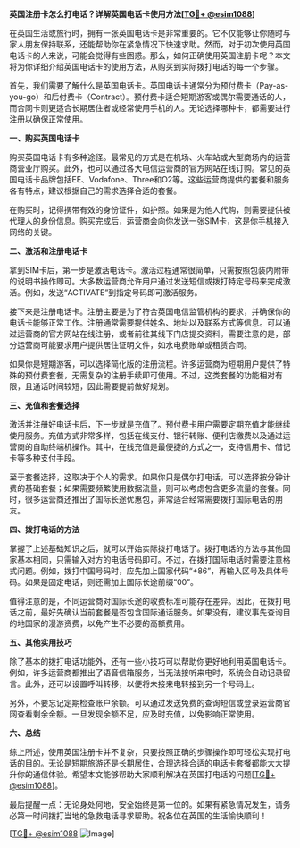 **英国注册卡怎么打电话？详解英国电话卡使用方法[[TG💪+ @esim1088](https://t.me/s/esim1088)]**

在英国生活或旅行时，拥有一张英国电话卡是非常重要的。它不仅能够让你随时与家人朋友保持联系，还能帮助你在紧急情况下快速求助。然而，对于初次使用英国电话卡的人来说，可能会觉得有些困惑。那么，如何正确使用英国注册卡呢？本文将为你详细介绍英国电话卡的使用方法，从购买到实际拨打电话的每一个步骤。

首先，我们需要了解什么是英国电话卡。英国电话卡通常分为预付费卡（Pay-as-you-go）和后付费卡（Contract）。预付费卡适合短期游客或偶尔需要通话的人，而合同卡则更适合长期居住者或经常使用手机的人。无论选择哪种卡，都需要进行注册以确保正常使用。

**一、购买英国电话卡**

购买英国电话卡有多种途径。最常见的方式是在机场、火车站或大型商场内的运营商营业厅购买。此外，也可以通过各大电信运营商的官方网站在线订购。常见的英国电话卡品牌包括EE、Vodafone、Three和O2等。这些运营商提供的套餐和服务各有特点，建议根据自己的需求选择合适的套餐。

在购买时，记得携带有效的身份证件，如护照。如果是为他人代购，则需要提供被代理人的身份信息。购买完成后，运营商会向你发送一张SIM卡，这是你手机接入网络的关键。

**二、激活和注册电话卡**

拿到SIM卡后，第一步是激活电话卡。激活过程通常很简单，只需按照包装内附带的说明书操作即可。大多数运营商允许用户通过发送短信或拨打特定号码来完成激活。例如，发送“ACTIVATE”到指定号码即可激活服务。

接下来是注册电话卡。注册主要是为了符合英国电信监管机构的要求，并确保你的电话卡能够正常工作。注册通常需要提供姓名、地址以及联系方式等信息。可以通过运营商的官方网站在线注册，或者前往其线下门店提交资料。需要注意的是，部分运营商可能要求用户提供居住证明文件，如水电费账单或租赁合同。

如果你是短期游客，可以选择简化版的注册流程。许多运营商为短期用户提供了特殊的预付费套餐，无需复杂的注册手续即可使用。不过，这类套餐的功能相对有限，且通话时间较短，因此需要提前做好规划。

**三、充值和套餐选择**

激活并注册好电话卡后，下一步就是充值了。预付费卡用户需要定期充值才能继续使用服务。充值方式非常多样，包括在线支付、银行转账、便利店缴费以及通过运营商的自助终端机操作。其中，在线充值是最便捷的方式之一，支持信用卡、借记卡等多种支付手段。

至于套餐选择，这取决于个人的需求。如果你只是偶尔打电话，可以选择按分钟计费的基础套餐；如果需要频繁使用数据流量，则可以考虑包含更多流量的套餐。同时，很多运营商还推出了国际长途优惠包，非常适合经常需要拨打国际电话的朋友。

**四、拨打电话的方法**

掌握了上述基础知识之后，就可以开始实际拨打电话了。拨打电话的方法与其他国家基本相同，只需输入对方的电话号码即可。不过，在拨打国际电话时需要注意格式问题。例如，拨打中国号码时，应先加上国家代码“+86”，再输入区号及具体号码。如果是固定电话，则还需加上国际长途前缀“00”。

值得注意的是，不同运营商对国际长途的收费标准可能存在差异。因此，在拨打电话之前，最好先确认当前套餐是否包含国际通话服务。如果没有，建议事先查询目的地国家的漫游资费，以免产生不必要的高额费用。

**五、其他实用技巧**

除了基本的拨打电话功能外，还有一些小技巧可以帮助你更好地利用英国电话卡。例如，许多运营商都推出了语音信箱服务，当无法接听来电时，系统会自动记录留言。此外，还可以设置呼叫转移，以便将未接来电转接到另一个号码上。

另外，不要忘记定期检查账户余额。可以通过发送免费的查询短信或登录运营商官网查看剩余金额。一旦发现余额不足，应及时充值，以免影响正常使用。

**六、总结**

综上所述，使用英国注册卡并不复杂，只要按照正确的步骤操作即可轻松实现打电话的目的。无论是短期旅游还是长期居住，合理选择合适的电话卡套餐都能大大提升你的通信体验。希望本文能够帮助大家顺利解决在英国打电话的问题[[TG💪+ @esim1088](https://t.me/s/esim1088)]。

最后提醒一点：无论身处何地，安全始终是第一位的。如果有紧急情况发生，请务必第一时间拨打当地的急救电话寻求帮助。祝各位在英国的生活愉快顺利！

[[TG💪+ @esim1088](https://t.me/s/esim1088) ![Image](https://i.postimg.cc/4NQfJmqS/Snipaste-2025-05-13-00-14-12.png)]